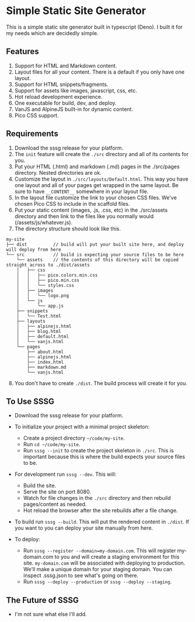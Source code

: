 # Simple Static Site Generator

This is a simple static site generator built in typescript (Deno). I built it for my needs which are decidedly simple.

## Features

1. Support for HTML and Markdown content.
2. Layout files for all your content. There is a default if you only have one layout.
3. Support for HTML snippets/fragments.
4. Support for assets like images, javascript, css, etc.
5. Hot reload development experience.
6. One executable for build, dev, and deploy.
7. VanJS and AlpineJS built-in for dynamic content.
8. Pico CSS support.

## Requirements

1. Download the sssg release for your platform.
2. The `init` feature will create the `./src` directory and all of its contents for you.
3. Put your HTML (.html) and markdown (.md) pages in the ./src/pages directory. Nested directories are ok.
4. Customize the layout in `./src/layouts/Default.html`. This way you have one layout and all of your pages get wrapped in the same layout. Be sure to have `__CONTENT__` somewhere in your layout file.
5. In the layout file customize the link to your chosen CSS files. We've chosen Pico CSS to include in the scaffold files.
6. Put your static content (images, .js, .css, etc) in the ./src/assets directory and then link to the files like you normally would (/assets/js/whatever.js).
7. The directory structure should look like this.

```
my-site
├── dist          // build will put your built site here, and deploy will deploy from here
└── src           // build is expecting your source files to be here
    └── assets    // the contents of this directory will be copied straight across to ./dist/assets
    │   ├── css
    │   │   ├── pico.colors.min.css
    │   │   ├── pico.min.css
    │   │   └── styles.css
    │   ├── images
    │   │   └── logo.png
    │   └── js
    │       └── app.js
    ├── snippets
    │   └── Test.html
    ├── layouts
    │   ├── alpinejs.html
    │   ├── blog.html
    │   ├── default.html
    │   └── vanjs.html
    └── pages
        ├── about.html
        ├── alpinejs.html
        ├── index.html
        ├── markdown.md
        └── vanjs.html
```

8. You don't have to create `./dist`. The build process will create it for you.

## To Use SSSG

- Download the sssg release for your platform.

- To initialize your project with a minimal project skeleton:
  - Create a project directory `~/code/my-site`.
  - Run `cd ~/code/my-site`.
  - Run `sssg --init` to create the project skeleton in `./src`. This is important because this is where the build expects your source files to be.

- For development run `sssg --dev`. This will:
  - Build the site.
  - Serve the site on port 8080.
  - Watch for file changes in the `./src` directory and then rebuild pages/content as needed.
  - Hot reload the browser after the site rebuilds after a file change.

- To build run `sssg --build`. This will put the rendered content in `./dist`. If you want to you can deploy your site manually from here.

- To deploy:
  - Run `sssg --register --domain=my-domain.com`. This will register my-domain.com to you and will create a staging environment for this site. `my-domain.com` will be associated with deploying to production. We'll make a unique domain for your staging domain. You can inspect .sssg.json to see what's going on there.
  - Run `sssg --deploy --production` or `sssg --deploy --staging`.

## The Future of SSSG
- I'm not sure what else I'll add.
